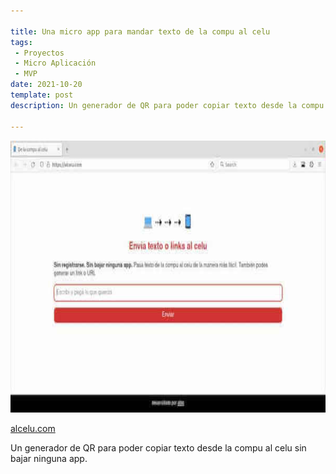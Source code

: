 ```yaml
---

title: Una micro app para mandar texto de la compu al celu
tags:
 - Proyectos
 - Micro Aplicación
 - MVP 
date: 2021-10-20
template: post
description: Un generador de QR para poder copiar texto desde la compu al celu sin bajar ninguna app. 

---
```


<img src="alcelu.jpg" alt="Screenshot de la micro app AlCelu.com" width="800" height="435" />

<p class="text-center"><a href="https://alcelu.com">alcelu.com</a></p>

Un generador de QR para poder copiar texto desde la compu al celu sin bajar ninguna app. 
